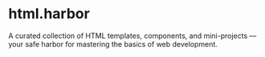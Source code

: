 # html.harbor
A curated collection of HTML templates, components, and mini-projects — your safe harbor for mastering the basics of web development.
